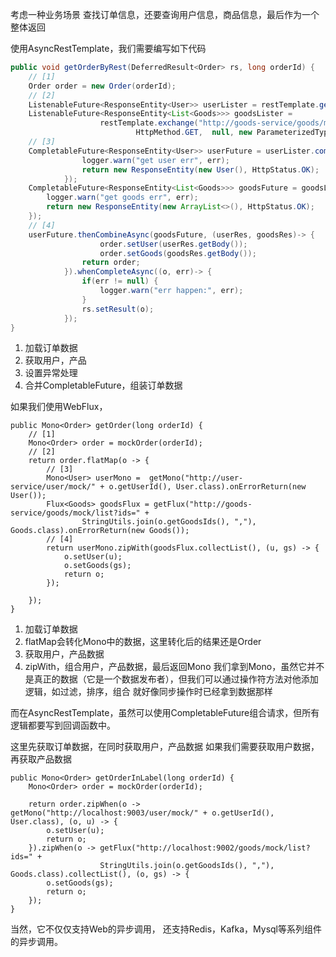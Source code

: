 考虑一种业务场景
查找订单信息，还要查询用户信息，商品信息，最后作为一个整体返回


使用AsyncRestTemplate，我们需要编写如下代码
```java
public void getOrderByRest(DeferredResult<Order> rs, long orderId) {
    // [1]
    Order order = new Order(orderId);
    // [2]
    ListenableFuture<ResponseEntity<User>> userLister = restTemplate.getForEntity("http://user-service/user/mock/" + 1, User.class);
    ListenableFuture<ResponseEntity<List<Goods>>> goodsLister =
                    restTemplate.exchange("http://goods-service/goods/mock/list?ids=" + StringUtils.join(order.getGoodsIds(), ","),
                            HttpMethod.GET,  null, new ParameterizedTypeReference<List<Goods>>(){});
    // [3]
    CompletableFuture<ResponseEntity<User>> userFuture = userLister.completable().exceptionally(err -> {
                logger.warn("get user err", err);
                return new ResponseEntity(new User(), HttpStatus.OK);
            });
    CompletableFuture<ResponseEntity<List<Goods>>> goodsFuture = goodsLister.completable().exceptionally(err -> {
        logger.warn("get goods err", err);
        return new ResponseEntity(new ArrayList<>(), HttpStatus.OK);
    });
    // [4]
    userFuture.thenCombineAsync(goodsFuture, (userRes, goodsRes)-> {
                    order.setUser(userRes.getBody());
                    order.setGoods(goodsRes.getBody());
                return order;
            }).whenCompleteAsync((o, err)-> {
                if(err != null) {
                    logger.warn("err happen:", err);
                }
                rs.setResult(o);
            });
}
```
1. 加载订单数据
2. 获取用户，产品
3. 设置异常处理
4. 合并CompletableFuture，组装订单数据


如果我们使用WebFlux，
```
public Mono<Order> getOrder(long orderId) {
    // [1]
    Mono<Order> order = mockOrder(orderId);
    // [2]
    return order.flatMap(o -> {
        // [3]
        Mono<User> userMono =  getMono("http://user-service/user/mock/" + o.getUserId(), User.class).onErrorReturn(new User());
        Flux<Goods> goodsFlux = getFlux("http://goods-service/goods/mock/list?ids=" +
                StringUtils.join(o.getGoodsIds(), ","), Goods.class).onErrorReturn(new Goods());
        // [4]
        return userMono.zipWith(goodsFlux.collectList(), (u, gs) -> {
            o.setUser(u);
            o.setGoods(gs);
            return o;
        });

    });
}
```
1. 加载订单数据
2. flatMap会转化Mono中的数据，这里转化后的结果还是Order
3. 获取用户，产品数据
4. zipWith，组合用户，产品数据，最后返回Mono<Order>
我们拿到Mono<Order>，虽然它并不是真正的数据（它是一个数据发布者），但我们可以通过操作符方法对他添加逻辑，如过滤，排序，组合
就好像同步操作时已经拿到数据那样


而在AsyncRestTemplate，虽然可以使用CompletableFuture组合请求，但所有逻辑都要写到回调函数中。


这里先获取订单数据，在同时获取用户，产品数据
如果我们需要获取用户数据，再获取产品数据
```
public Mono<Order> getOrderInLabel(long orderId) {
    Mono<Order> order = mockOrder(orderId);

    return order.zipWhen(o -> getMono("http://localhost:9003/user/mock/" + o.getUserId(), User.class), (o, u) -> {
        o.setUser(u);
        return o;
    }).zipWhen(o -> getFlux("http://localhost:9002/goods/mock/list?ids=" +
                    StringUtils.join(o.getGoodsIds(), ","), Goods.class).collectList(), (o, gs) -> {
        o.setGoods(gs);
        return o;
    });
}
```


当然，它不仅仅支持Web的异步调用，
还支持Redis，Kafka，Mysql等系列组件的异步调用。


